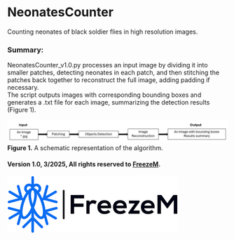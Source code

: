 # NeonatesCounter
Counting neonates of black soldier flies in high resolution images.

### Summary:
NeonatesCounter_v1.0.py processes an input image by dividing it into smaller patches, detecting neonates in each patch, and then stitching the patches back together to reconstruct the full image, adding padding if necessary. <br>
The script outputs images with corresponding bounding boxes and generates a .txt file for each image, summarizing the detection results (Figure 1). <br>


![](schematic_pipeline.png)
**Figure 1.** A schematic representation of the algorithm.



#### Version 1.0, 3/2025, All rights reserved to [FreezeM](https://www.freezem.com/).
![](FreezeMLogo.png)
